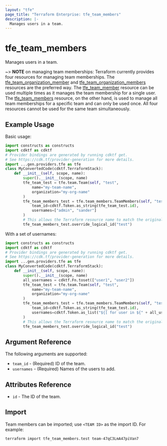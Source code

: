 ```yaml
---
layout: "tfe"
page_title: "Terraform Enterprise: tfe_team_members"
description: |-
  Manages users in a team.
---
```


# tfe_team_members

Manages users in a team.

~> **NOTE** on managing team memberships: Terraform currently provides four
resources for managing team memberships.
The [tfe_team_organization_member](team_organization_member.html) and [tfe_team_organization_members](team_organization_members.html) resources are
the preferred way. The [tfe_team_member](team_member.html)
resource can be used multiple times as it manages the team membership for a
single user.  The [tfe_team_members](team_members.html) resource, on the other
hand, is used to manage all team memberships for a specific team and can only be
used once. All four resources cannot be used for the same team simultaneously.

## Example Usage

Basic usage:

```python
import constructs as constructs
import cdktf as cdktf
# Provider bindings are generated by running cdktf get.
# See https://cdk.tf/provider-generation for more details.
import ...gen.providers.tfe as tfe
class MyConvertedCode(cdktf.TerraformStack):
    def __init__(self, scope, name):
        super().__init__(scope, name)
        tfe_team_test = tfe.team.Team(self, "test",
            name="my-team-name",
            organization="my-org-name"
        )
        tfe_team_members_test = tfe.team_members.TeamMembers(self, "test_1",
            team_id=cdktf.Token.as_string(tfe_team_test.id),
            usernames=["admin", "sander"]
        )
        # This allows the Terraform resource name to match the original name. You can remove the call if you don't need them to match.
        tfe_team_members_test.override_logical_id("test")
```

With a set of usernames:

```python
import constructs as constructs
import cdktf as cdktf
# Provider bindings are generated by running cdktf get.
# See https://cdk.tf/provider-generation for more details.
import ...gen.providers.tfe as tfe
class MyConvertedCode(cdktf.TerraformStack):
    def __init__(self, scope, name):
        super().__init__(scope, name)
        all_usernames = cdktf.Fn.toset(["user1", "user2"])
        tfe_team_test = tfe.team.Team(self, "test",
            name="my-team-name",
            organization="my-org-name"
        )
        tfe_team_members_test = tfe.team_members.TeamMembers(self, "test_1",
            team_id=cdktf.Token.as_string(tfe_team_test.id),
            usernames=cdktf.Token.as_list("${[ for user in ${" + all_usernames + "} : user]}")
        )
        # This allows the Terraform resource name to match the original name. You can remove the call if you don't need them to match.
        tfe_team_members_test.override_logical_id("test")
```

## Argument Reference

The following arguments are supported:

* `team_id` - (Required) ID of the team.
* `usernames` - (Required) Names of the users to add.

## Attributes Reference

* `id` - The ID of the team.

## Import

Team members can be imported; use `<TEAM ID>` as the import ID. For example:

```shell
terraform import tfe_team_members.test team-47qC3LmA47piVan7
```

<!-- cache-key: cdktf-0.17.0-pre.15 input-37e1078f8bb8f3145d8680ab69ee6750373f41a03589ff0885d16ebc69a1e13c -->